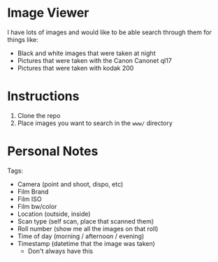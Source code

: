 # Image Viewer

I have lots of images and would like to be able search through them for things like:

- Black and white images that were taken at night
- Pictures that were taken with the Canon Canonet ql17
- Pictures that were taken with kodak 200

# Instructions
1. Clone the repo
2. Place images you want to search in the `www/` directory

# Personal Notes
Tags:
- Camera (point and shoot, dispo, etc)
- Film Brand
- Film ISO
- Film bw/color
- Location (outside, inside)
- Scan type (self scan, place that scanned them)
- Roll number (show me all the images on that roll)
- Time of day (morning / afternoon / evening)
- Timestamp (datetime that the image was taken)
  - Don't always have this